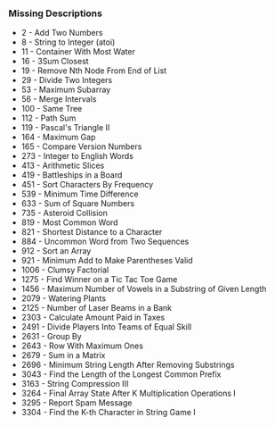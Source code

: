 ### Missing Descriptions

- 2 - Add Two Numbers
- 8 - String to Integer (atoi)
- 11 - Container With Most Water
- 16 - 3Sum Closest
- 19 - Remove Nth Node From End of List
- 29 - Divide Two Integers
- 53 - Maximum Subarray
- 56 - Merge Intervals
- 100 - Same Tree
- 112 - Path Sum
- 119 - Pascal's Triangle II
- 164 - Maximum Gap
- 165 - Compare Version Numbers
- 273 - Integer to English Words
- 413 - Arithmetic Slices
- 419 - Battleships in a Board
- 451 - Sort Characters By Frequency
- 539 - Minimum Time Difference
- 633 - Sum of Square Numbers
- 735 - Asteroid Collision
- 819 - Most Common Word
- 821 - Shortest Distance to a Character
- 884 - Uncommon Word from Two Sequences
- 912 - Sort an Array
- 921 - Minimum Add to Make Parentheses Valid
- 1006 - Clumsy Factorial
- 1275 - Find Winner on a Tic Tac Toe Game
- 1456 - Maximum Number of Vowels in a Substring of Given Length
- 2079 - Watering Plants
- 2125 - Number of Laser Beams in a Bank
- 2303 - Calculate Amount Paid in Taxes
- 2491 - Divide Players Into Teams of Equal Skill
- 2631 - Group By
- 2643 - Row With Maximum Ones
- 2679 - Sum in a Matrix
- 2696 - Minimum String Length After Removing Substrings
- 3043 - Find the Length of the Longest Common Prefix
- 3163 - String Compression III
- 3264 - Final Array State After K Multiplication Operations I
- 3295 - Report Spam Message
- 3304 - Find the K-th Character in String Game I